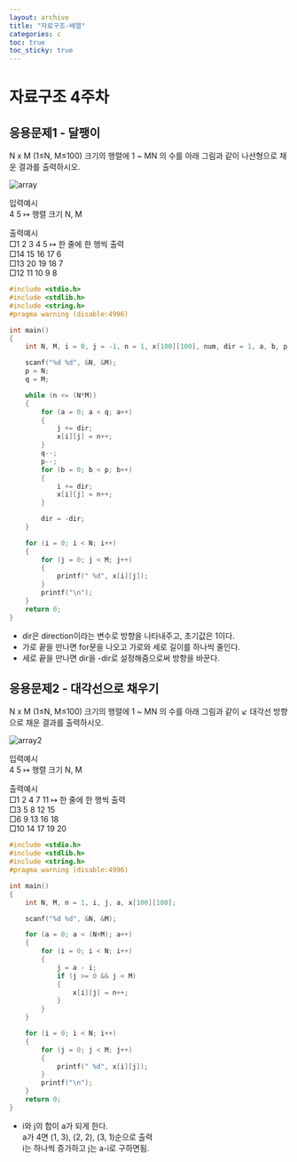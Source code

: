 ```yaml
---
layout: archive
title: "자료구조-배열"
categories: c
toc: true
toc_sticky: true
---
```


# 자료구조 4주차

## 응용문제1 - 달팽이

N x M (1≤N, M≤100) 크기의 행렬에 1 ~ MN 의 수를 아래 그림과 같이 나선형으로 채운 결과를 출력하시오.

![array](https://user-images.githubusercontent.com/63334368/160987774-0418131e-095e-44e6-bdb2-b504c3149da2.png)

입력예시  
4 5 ↦ 행렬 크기 N, M

출력예시  
□1 2 3 4 5 ↦ 한 줄에 한 행씩 출력  
□14 15 16 17 6  
□13 20 19 18 7  
□12 11 10 9 8

```c
#include <stdio.h>
#include <stdlib.h>
#include <string.h>
#pragma warning (disable:4996)

int main()
{
	int N, M, i = 0, j = -1, n = 1, x[100][100], num, dir = 1, a, b, p, q;

	scanf("%d %d", &N, &M);
	p = N;
	q = M;

	while (n <= (N*M))
	{
		for (a = 0; a < q; a++)
		{
			j += dir;
			x[i][j] = n++;
		}
		q--;
		p--;
		for (b = 0; b < p; b++)
		{
			i += dir;
			x[i][j] = n++;
		}

		dir = -dir;
	}

	for (i = 0; i < N; i++)
	{
		for (j = 0; j < M; j++)
		{
			printf(" %d", x[i][j]);
		}
		printf("\n");
	}
	return 0;
}
```

- dir은 direction이라는 변수로 방향을 나타내주고, 초기값은 1이다.
- 가로 끝을 만나면 for문을 나오고 가로와 세로 길이를 하나씩 줄인다.
- 세로 끝을 만나면 dir을 -dir로 설정해줌으로써 방향을 바꾼다.

## 응용문제2 - 대각선으로 채우기

N x M (1≤N, M≤100) 크기의 행렬에 1 ~ MN 의 수를 아래 그림과 같이 ↙ 대각선 방향으로 채운 결과를 출력하시오.

![array2](https://user-images.githubusercontent.com/63334368/160989018-5c498fdb-73a3-4fef-9975-f874c3c9b4c6.png)

입력예시  
4 5 ↦ 행렬 크기 N, M

출력예시  
□1 2 4 7 11 ↦ 한 줄에 한 행씩 출력  
□3 5 8 12 15  
□6 9 13 16 18  
□10 14 17 19 20

```c
#include <stdio.h>
#include <stdlib.h>
#include <string.h>
#pragma warning (disable:4996)

int main()
{
	int N, M, n = 1, i, j, a, x[100][100];

	scanf("%d %d", &N, &M);

	for (a = 0; a < (N+M); a++)
	{
		for (i = 0; i < N; i++)
		{
			j = a - i;
			if (j >= 0 && j < M)
			{
				x[i][j] = n++;
			}
		}
	}

	for (i = 0; i < N; i++)
	{
		for (j = 0; j < M; j++)
		{
			printf(" %d", x[i][j]);
		}
		printf("\n");
	}
	return 0;
}
```

- i와 j의 합이 a가 되게 한다.  
  a가 4면 (1, 3), (2, 2), (3, 1)순으로 출력  
  i는 하나씩 증가하고 j는 a-i로 구하면됨.
